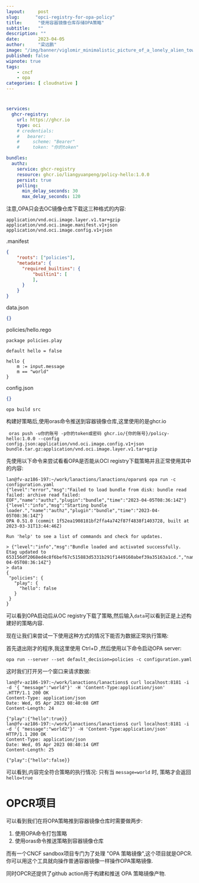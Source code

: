 ```yaml
---
layout:     post 
slug:      "opci-registry-for-opa-policy"
title:      "使用容器镜像仓库存储OPA策略"
subtitle:   ""
description: ""
date:       2023-04-05
author:     "梁远鹏"
image: "/img/banner/viglomir_minimalistic_picture_of_a_lonely_alien_tower_in_a_alie_4b60a721-9932-41e8-9eb9-35fa1be0ab91.png"
published: false
wipnote: true
tags:
    - cncf
    - opa
categories: [ cloudnative ]
---    
```


# 


```yaml
services:
  ghcr-registry:
    url: https://ghcr.io
    type: oci
    # credentials:
    #   bearer:
    #     scheme: "Bearer"
    #     token: "你的token"

bundles:
  authz:
    service: ghcr-registry
    resource: ghcr.io/liangyuanpeng/policy-hello:1.0.0
    persist: true
    polling:
      min_delay_seconds: 30
      max_delay_seconds: 120
```

注意,OPA只会去OC镜像仓库下载这三种格式的内容:

```
application/vnd.oci.image.layer.v1.tar+gzip
application/vnd.oci.image.manifest.v1+json
application/vnd.oci.image.config.v1+json
```


.manifest
```json
{
    "roots": ["policies"],
    "metadata": {
      "required_builtins": {
          "builtin1": [
          ],
      }
    }
}
```

data.json
```json
{}
```

policies/hello.rego

```rego
package policies.play

default hello = false

hello {
    m := input.message
    m == "world"
}
```


config.json
```json
{}
```

```shell
opa build src
```

构建好策略后,使用oras命令推送到容器镜像仓库,这里使用的是ghcr.io

```shell
 oras push -u你的账号 -p你的token或密码 ghcr.io/{你的账号}/policy-hello:1.0.0 --config config.json:application/vnd.oci.image.config.v1+json bundle.tar.gz:application/vnd.oci.image.layer.v1.tar+gzip
 ```



 先使用以下命令来尝试看看OPA是否能从OCI registry下载策略并且正常使用其中的内容:
 ```
lan@fv-az186-197:~/work/lanactions/lanactions/oparun$ opa run -c configuration.yaml 
{"level":"error","msg":"Failed to load bundle from disk: bundle read failed: archive read failed: EOF","name":"authz","plugin":"bundle","time":"2023-04-05T08:36:14Z"}
{"level":"info","msg":"Starting bundle loader.","name":"authz","plugin":"bundle","time":"2023-04-05T08:36:14Z"}
OPA 0.51.0 (commit 1f52ea1908181bf2ffa4a742f87f4838f1403728, built at 2023-03-31T13:44:46Z)

Run 'help' to see a list of commands and check for updates.

> {"level":"info","msg":"Bundle loaded and activated successfully. Etag updated to 653156df2068ed4c8f6bef67c515883d5331b291f1449160abef39a35163a1cd.","name":"authz","plugin":"bundle","time":"2023-04-05T08:36:14Z"}
> data
{
  "policies": {
    "play": {
      "hello": false
    }
  }
}
 ```

可以看到OPA启动后从OC registry下载了策略,然后输入`data`可以看到正是上述构建好的策略内容.

现在让我们来尝试一下使用这种方式的情况下能否为数据正常执行策略:

首先退出刚才的程序,我这里使用 Ctrl+D ,然后使用以下命令启动OPA server:
```
opa run --server --set default_decision=policies -c configuration.yaml
```
 
 这时我们打开另一个窗口来请求数据:

 ```shell
 lan@fv-az186-197:~/work/lanactions/lanactions$ curl localhost:8181 -i -d '{ "message":"world"}' -H 'Content-Type:application/json'
.HTTP/1.1 200 OK
Content-Type: application/json
Date: Wed, 05 Apr 2023 08:40:08 GMT
Content-Length: 24

{"play":{"hello":true}}
lan@fv-az186-197:~/work/lanactions/lanactions$ curl localhost:8181 -i -d '{ "message":"world2"}' -H 'Content-Type:application/json'
HTTP/1.1 200 OK
Content-Type: application/json
Date: Wed, 05 Apr 2023 08:40:14 GMT
Content-Length: 25

{"play":{"hello":false}}
 ```

 可以看到,内容完全符合策略的执行情况: 只有当 `message=world` 时, 策略才会返回 `hello=true`



 # OPCR项目

 可以看到我们在将OPA策略推到容器镜像仓库时需要做两步:

 1. 使用OPA命令打包策略
 2. 使用oras命令推送策略到容器镜像仓库

 而有一个CNCF sandbox项目专门为了处理 "OPA 策略镜像",这个项目就是OPCR.你可以用这个工具就向操作普通容器镜像一样操作OPA策略镜像.

 同时OPCR还提供了github action用于构建和推送 OPA 策略镜像产物.